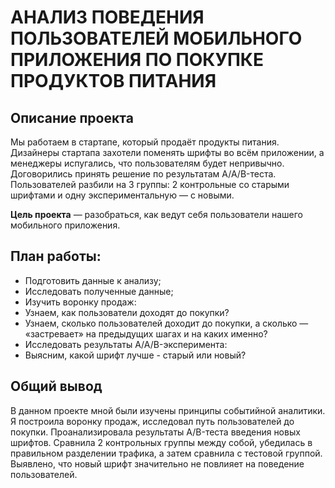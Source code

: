 # АНАЛИЗ ПОВЕДЕНИЯ ПОЛЬЗОВАТЕЛЕЙ МОБИЛЬНОГО ПРИЛОЖЕНИЯ ПО ПОКУПКЕ ПРОДУКТОВ ПИТАНИЯ
## Описание проекта
Мы работаем в стартапе, который продаёт продукты питания. Дизайнеры стартапа захотели поменять шрифты во всём приложении, а менеджеры испугались, что пользователям будет непривычно. Договорились принять решение по результатам A/A/B-теста. Пользователей разбили на 3 группы: 2 контрольные со старыми шрифтами и одну экспериментальную — с новыми.

**Цель проекта** — разобраться, как ведут себя пользователи нашего мобильного приложения.

## План работы:
  - Подготовить данные к анализу;
  - Исследовать полученные данные;
  - Изучить воронку продаж:
  - Узнаем, как пользователи доходят до покупки?
  - Узнаем, сколько пользователей доходит до покупки, а сколько — «застревает» на предыдущих шагах и на каких именно?
  - Исследовать результаты A/A/B-эксперимента:
  - Выясним, какой шрифт лучше - старый или новый?

## Общий вывод
В данном проекте мной были изучены принципы событийной аналитики. Я построила воронку продаж, исследовал путь пользователей до покупки. Проанализировала результаты A/B-теста введения новых шрифтов. Сравнила 2 контрольных группы между собой, убедилась в правильном разделении трафика, а затем сравнила с тестовой группой. Выявлено, что новый шрифт значительно не повлияет на поведение пользователей.
